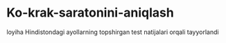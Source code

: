 # Ko-krak-saratonini-aniqlash
loyiha Hindistondagi ayollarning topshirgan test natijalari orqali tayyorlandi
